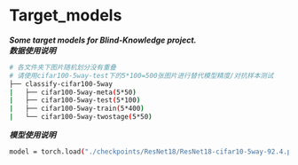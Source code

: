 # Target_models
***Some target models for Blind-Knowledge project.*** <br />
***数据使用说明*** 
```bash
# 各文件夹下图片随机划分没有重叠
# 请使用cifar100-5way-test下的5*100=500张图片进行替代模型精度/对抗样本测试
├── classify-cifar100-5way
|   ├── cifar100-5way-meta(5*50)
|   ├── cifar100-5way-test(5*100)
|   ├── cifar100-5way-train(5*400)
|   └── cifar100-5way-twostage(5*50)
```
***模型使用说明*** 
```bash
model = torch.load("./checkpoints/ResNet18/ResNet18-cifar10-5way-92.4.pth")
```
